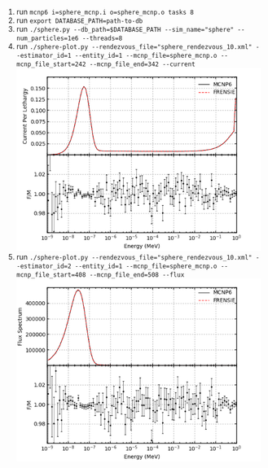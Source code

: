 1. run `mcnp6 i=sphere_mcnp.i o=sphere_mcnp.o tasks 8`
2. run `export DATABASE_PATH=path-to-db`
2. run `./sphere.py --db_path=$DATABASE_PATH --sim_name="sphere" --num_particles=1e6 --threads=8`
3. run `./sphere-plot.py --rendezvous_file="sphere_rendezvous_10.xml" --estimator_id=1 --entity_id=1 --mcnp_file=sphere_mcnp.o --mcnp_file_start=242 --mcnp_file_end=342 --current`
![H1 Sphere @ 293.6K](h1_sphere_current.png "H1 Sphere @ 293.6 K")
4. run `./sphere-plot.py --rendezvous_file="sphere_rendezvous_10.xml" --estimator_id=2 --entity_id=1 --mcnp_file=sphere_mcnp.o --mcnp_file_start=408 --mcnp_file_end=508 --flux`
![H1 Sphere @ 293.6K](h1_sphere_flux.png "H1 Sphere @ 293.6 K")